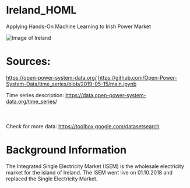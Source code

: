 # Ireland_HOML
Applying Hands-On Machine Learning to Irish Power Market

![Image of Ireland](https://upload.wikimedia.org/wikipedia/commons/7/74/Ireland_%28MODIS%29.jpg)


# Sources:
https://open-power-system-data.org/
https://github.com/Open-Power-System-Data/time_series/blob/2019-05-15/main.ipynb
 
Time series description:
https://data.open-power-system-data.org/time_series/
<br>
<br>
<br>
<br>
Check for more data:
https://toolbox.google.com/datasetsearch

# Background Information
The Integrated Single Electricity Market (ISEM) is the wholesale electricity market for the island of Ireland.
The ISEM went live on 01.10.2018 and replaced the Single Electricity Market.
